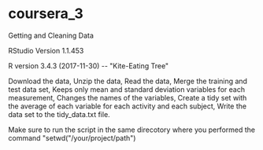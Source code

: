 # coursera_3
Getting and Cleaning Data

RStudio
Version 1.1.453

R version 3.4.3 (2017-11-30) -- "Kite-Eating Tree"

Download the data,
Unzip the data,
Read the data,
Merge the training and test data set,
Keeps only mean and standard deviation variables for each measurement, 
Changes the names of the variables, 
Create a tidy set with the average of each variable for each activity and each subject,
Write the data set to the tidy_data.txt file.


Make sure to run the script in the same direcotory where you performed the command "setwd("/your/project/path")
